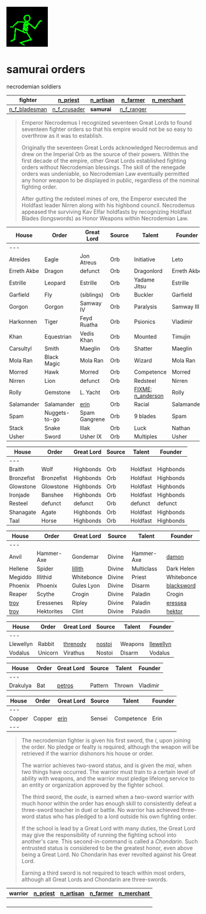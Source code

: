 ![dancer](assets/dancer.gif)

# samurai orders

 necrodemian soldiers

| **fighter**                         |  [n_priest](n_priest.md)          |  [n_artisan](n_artisan.md)  |  [n_farmer](n_farmer.md)      |  [n_merchant](n_merchant.md)  | 
| ----------------------------------- | --------------------------------- | --------------------------- | ----------------------------- | ----------------------------- | 
|  [n_f_bladesman](n_f_bladesman.md)  |  [n_f_crusader](n_f_crusader.md)  | **samurai**                 |  [n_f_ranger](n_f_ranger.md)  |                               | 
>
>   Emperor Necrodemus I recognized seventeen Great Lords to found seventeen fighter orders so that his empire would not be so easy to overthrow as it was to establish. 
>
>   Originally the seventeen Great Lords acknowledged Necrodemus and drew on the Imperial Orb as the source of their powers. Within the first decade of the empire, other Great Lords established fighting orders without Necrodemian blessings. The skill of the renegade orders was undeniable, so Necrodemian Law eventually permitted any honor weapon to be displayed in public, regardless of the nominal fighting order. 
>
>   After gutting the redsteel mines of ore, the Emperor executed the Holdfast leader Nirren along with his highbond council. Necrodemus appeased the surviving Kav Elfar holdfasts by recognizing Holdfast Blades (longswords) as Honor Weapons within Necrodemian Law. 

|  House        |  Order          |  Great Lord       |  Source  |  Talent                              |  Founder      | 
| ------------- | --------------- | ----------------- | -------- | ------------------------------------ | ------------- | 
|  ---          |                 |                   |          |                                      |               | 
|  Atreides     |  Eagle          |  Jon Atreus       |  Orb     |  Initiative                          |  Leto         | 
|  Erreth Akbe  |  Dragon         |  defunct          |  Orb     |  Dragonlord                          |  Erreth Akbe  | 
|  Estrille     |  Leopard        |  Estrille         |  Orb     |  Yadame Jitsu                        |  Estrille     | 
|  Garfield     |  Fly            |  (siblings)       |  Orb     |  Buckler                             |  Garfield     | 
|  Gorgon       |  Gorgon         |  Samway IV        |  Orb     |  Paralysis                           |  Samway III   | 
|  Harkonnen    |  Tiger          |  Feyd Ruatha      |  Orb     |  Psionics                            |  Vladimir     | 
|  Khan         |  Equestrian     |  Vedis Khan       |  Orb     |  Mounted                             |  Timujin      | 
|  Carsultyl    |  Smith          |  Maeglin          |  Orb     |  Shatter                             |  Maeglin      | 
|  Mola Ran     |  Black Magic    |  Mola Ran         |  Orb     |  Wizard                              |  Mola Ran     | 
|  Morred       |  Hawk           |  Morred           |  Orb     |  Competence                          |  Morred       | 
|  Nirren       |  Lion           |  defunct          |  Orb     |  Redsteel                            |  Nirren       | 
|  Rolly        |  Gemstone       |  L. Yacht         |  Orb     |  [FIXME: n_anderson](n_anderson.md)  |  Rolly        | 
|  Salamander   |  Salamander     |  [erin](erin.md)  |  Orb     |  Racial                              |  Salamander   | 
|  Spam         |  Nuggets-to-go  |  Spam Gangrene    |  Orb     |  9 blades                            |  Spam         | 
|  Stack        |  Snake          |  Illak            |  Orb     |  Luck                                |  Nathan       | 
|  Usher        |  Sword          |  Usher IX         |  Orb     |  Multiples                           |  Usher        | 

|  House       |  Order       |  Great Lord  |  Source  |  Talent    |  Founder    | 
| ------------ | ------------ | ------------ | -------- | ---------- | ----------- | 
|  ---         |              |              |          |            |             | 
|  Braith      |  Wolf        |  Highbonds   |  Orb     |  Holdfast  |  Highbonds  | 
|  Bronzefist  |  Bronzefist  |  Highbonds   |  Orb     |  Holdfast  |  Highbonds  | 
|  Glowstone   |  Glowstone   |  Highbonds   |  Orb     |  Holdfast  |  Highbonds  | 
|  Ironjade    |  Banshee     |  Highbonds   |  Orb     |  Holdfast  |  Highbonds  | 
|  Resteel     |  defunct     |  defunct     |  Orb     |  defunct   |  defunct    | 
|  Shanagate   |  Agate       |  Highbonds   |  Orb     |  Holdfast  |  Highbonds  | 
|  Taal        |  Horse       |  Highbonds   |  Orb     |  Holdfast  |  Highbonds  | 

|  House            |  Order       |  Great Lord             |  Source  |  Talent      |  Founder                      | 
| ----------------- | ------------ | ----------------------- | -------- | ------------ | ----------------------------- | 
|  ---              |              |                         |          |              |                               | 
|  Anvil            |  Hammer-Axe  |  Gondemar               |  Divine  |  Hammer-Axe  |  [damon](damon.md)            | 
|  Hellene          |  Spider      |  [lillith](lillith.md)  |  Divine  |  Multiclass  |  Dark Helen                   | 
|  Megiddo          |  Illithid    |  Whitebonce             |  Divine  |  Priest      |  Whitebonce                   | 
|  Phoenix          |  Phoenix     |  Gules Lyon             |  Divine  |  Disarm      |  [blacksword](blacksword.md)  | 
|  Reaper           |  Scythe      |  Crogin                 |  Divine  |  Paladin     |  Crogin                       | 
|  [troy](troy.md)  |  Eressenes   |  Ripley                 |  Divine  |  Paladin     |  [eressea](eressea.md)        | 
|  [troy](troy.md)  |  Hektorites  |  Clint                  |  Divine  |  Paladin     |  [hektor](hektor.md)          | 

|  House      |  Order    |  Great Lord               |  Source               |  Talent   |  Founder                    | 
| ----------- | --------- | ------------------------- | --------------------- | --------- | --------------------------- | 
|  ---        |           |                           |                       |           |                             | 
|  Llewellyn  |  Rabbit   |  [threnody](threnody.md)  |  [nostoi](nostoi.md)  |  Weapons  |  [llewellyn](llewellyn.md)  | 
|  Vodalus    |  Unicorn  |  Virathus                 |  Nostoi               |  Disarm   |  Vodalus                    | 

|  House     |  Order  |  Great Lord           |  Source   |  Talent  |  Founder   | 
| ---------- | ------- | --------------------- | --------- | -------- | ---------- | 
|  ---       |         |                       |           |          |            | 
|  Drakulya  |  Bat    |  [petros](petros.md)  |  Pattern  |  Thrown  |  Vladimir  | 

|  House   |  Order   |  Great Lord       |  Source  |  Talent      |  Founder  | 
| -------- | -------- | ----------------- | -------- | ------------ | --------- | 
|  ---     |          |                   |          |              |           | 
|  Copper  |  Copper  |  [erin](erin.md)  |  Sensei  |  Competence  |  Erin     | 
|  ---     |          |                   |          |              |           | 
>
>   The necrodemian fighter is given his first sword, the *i*, upon joining the order. No pledge or fealty is required, although the weapon will be retrieved if the warrior dishonors his house or order. 
>
>   The warrior achieves two-sword status, and is given the *mai*, when two things have occurred. The warrior must train to a certain level of ability with weapons, and the warrior must pledge lifelong service to an entity or organization approved by the fighter school. 
>
>   The third sword, the *oude*, is earned when a two-sword warrior with much honor within the order has enough skill to consistently defeat a three-sword teacher in duel or battle. No warrior has achieved three-word status who has pledged to a lord outside his own fighting order. 
>
>   If the school is lead by a Great Lord with many duties, the Great Lord may give the responsibility of running the fighting school into another's care. This second-in-command is called a *Chondarin*. Such entrusted status is considered to be the greatest honor, even above being a Great Lord. No Chondarin has ever revolted against his Great Lord. 
>
>   Earning a third sword is not required to teach within most orders, although all Great Lords and Chondarin are three-swords. 

| **warrior** |  [n_priest](n_priest.md)  |  [n_artisan](n_artisan.md)  |  [n_farmer](n_farmer.md)  |  [n_merchant](n_merchant.md)  | 
| ----------- | ------------------------- | --------------------------- | ------------------------- | ----------------------------- | 
| &nbsp;      | &nbsp;                    | &nbsp;                      | &nbsp;                    | &nbsp;                        | 

 